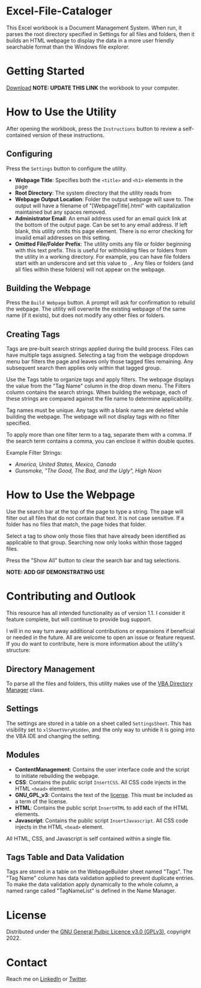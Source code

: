 # Excel-File-Cataloger
This Excel workbook is a Document Management System. When run, it parses the root directory specified in Settings for all files and folders, then it builds an HTML webpage to display the data in a more user friendly searchable format than the Windows file explorer.


# Getting Started
[Download](/ExampleWorkbook.xlsm) **NOTE: UPDATE THIS LINK** the workbook to your computer.


# How to Use the Utility
After opening the workbook, press the `Instructions` button to review a self-contained version of these instructions.

## Configuring
Press the `Settings` button to configure the utility.
  - **Webpage Title**: Specifies both the `<title>` and `<h1>` elements in the page
  - **Root Directory**: The system directory that the utility reads from
  - **Webpage Output Location**: Folder the output webpage will save to. The output will have a filename of "[WebpageTitle].html" with capitalization maintained but any spaces removed.
  - **Administrator Email**: An email address used for an email quick link at the bottom of the output page. Can be set to any email address. If left blank, this utility omits this page element. There is no error checking for invalid email addresses on this setting.
  - **Omitted File/Folder Prefix**: The utility omits any file or folder beginning with this text prefix. This is useful for withholding files or folders from the utility in a working directory. For example, you can have file folders start with an underscore and set this value to `_`. Any files or folders (and all files within these folders) will not appear on the webpage.

## Building the Webpage
Press the `Build Webpage` button. A prompt will ask for confirmation to rebuild the webpage. The utility will overwrite the existing webpage of the same name (if it exists), but does not modify any other files or folders.

## Creating Tags
Tags are pre-built search strings applied during the build process. Files can have multiple tags assigned. Selecting a tag from the webpage dropdown menu bar filters the page and leaves only those tagged files remaining. Any subsequent search then applies only within that tagged group.

Use the Tags table to organize tags and apply filters. The webpage displays the value from the "Tag Name" column in the drop down menu. The Filters column contains the search strings. When building the webpage, each of these strings are compared against the file name to determine applicability.

Tag names must be unique. Any tags with a blank name are deleted while building the webpage. The webpage will not display tags with no filter specified.

To apply more than one filter term to a tag, separate them with a comma. If the search term contains a comma, you can enclose it within double quotes.

Example Filter Strings:
-  *America, United States, Mexico, Canada*
-  *Gunsmoke, "The Good, The Bad, and the Ugly", High Noon*


# How to Use the Webpage
Use the search bar at the top of the page to type a string. The page will filter out all files that do not contain that text. It is not case sensitive. If a folder has no files that match, the page hides that folder.

Select a tag to show only those files that have already been identified as applicable to that group. Searching now only looks within those tagged files.

Press the "Show All" button to clear the search bar and tag selections.

**NOTE: ADD GIF DEMONSTRATING USE**


# Contributing and Outlook
This resource has all intended functionality as of version 1.1. I consider it feature complete, but will continue to provide bug support.

I will in no way turn away additional contributions or expansions if beneficial or needed in the future. All are welcome to open an issue or feature request. If you do want to contribute, here is more information about the utility's structure:

## Directory Management
To parse all the files and folders, this utility makes use of the [VBA Directory Manager](https://github.com/M-Scott-Lassiter/VBA-Directory-Manager) class.

## Settings
The settings are stored in a table on a sheet called `SettingsSheet`. This has visibility set to `xlSheetVeryHidden`, and the only way to unhide it is going into the VBA IDE and changing the setting.

## Modules
- **ContentManagement**: Contains the user interface code and the script to initiate rebuilding the webpage.
- **CSS**: Contains the public script `InsertCSS`. All CSS code injects in the HTML `<head>` element.
- **GNU_GPL_v3**: Contains the text of the [license](./LICENSE). This must be included as a term of the license.
- **HTML**: Contains the public script `InsertHTML` to add each of the HTML elements.
- **Javascript**: Contains the public script `InsertJavascript`. All CSS code injects in the HTML `<head>` element.

All HTML, CSS, and Javascript is self contained within a single file.

## Tags Table and Data Validation
Tags are stored in a table on the WebpageBuilder sheet named "Tags". The "Tag Name" column has data validation applied to prevent duplicate entries. To make the data validation apply dynamically to the whole column, a named range called "TagNameList" is defined in the Name Manager.


# License
Distributed under the [GNU General Pulbic Licence v3.0 (GPLv3)](./LICENSE), copyright 2022.


# Contact
Reach me on [LinkedIn](https://www.linkedin.com/in/mscottlassiter/) or [Twitter](https://twitter.com/MScottLassiter).
